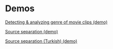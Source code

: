 # Demos

[Detecting & analyzing genre of movie clips (demo)](movie_genre.html)

[Source separation (demo)](source_sep.html)

[Source separation (Turkish) (demo)](source_sep_tr.html)
